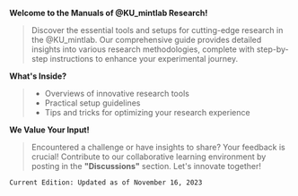 **Welcome to the Manuals of @KU_mintlab Research!**

> Discover the essential tools and setups for cutting-edge research in the @KU_mintlab. Our comprehensive guide provides detailed insights into various research methodologies, complete with step-by-step instructions to enhance your experimental journey.


**What's Inside?**

> * Overviews of innovative research tools
> * Practical setup guidelines 
> * Tips and tricks for optimizing your research experience


**We Value Your Input!**

> Encountered a challenge or have insights to share? Your feedback is crucial! Contribute to our collaborative learning environment by posting in the **"Discussions"** section. Let's innovate together!


`Current Edition: Updated as of November 16, 2023`
